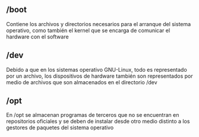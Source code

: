 ## /boot 
Contiene los archivos y directorios necesarios para el arranque del sistema operativo, como también el kernel que se encarga de comunicar el hardware con el software

## /dev
Debido a que en los sistemas operativo GNU-Linux, todo es representado por un archivo, los dispositivos de hardware también son representados por medio de archivos que son almacenados en el directorio /dev

## /opt
En /opt se almacenan programas de terceros que no se encuentran en repositorios oficiales y se deben de instalar desde otro medio distinto a los gestores de paquetes del sistema operativo
